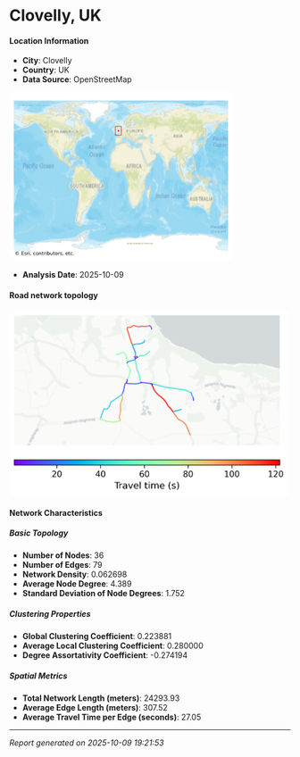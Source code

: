 # Clovelly, UK

#### Location Information

- **City**: Clovelly
- **Country**: UK
- **Data Source**: OpenStreetMap
<img src="Clovelly_location.png" alt="Clovelly Location Map" width="400" />

- **Analysis Date**: 2025-10-09

#### Road network topology

<img src="Clovelly_network_map.png" alt="Clovelly Road Network Map" width="500"/>

#### Network Characteristics

##### Basic Topology

- **Number of Nodes**: 36
- **Number of Edges**: 79
- **Network Density**: 0.062698
- **Average Node Degree**: 4.389
- **Standard Deviation of Node Degrees**: 1.752

##### Clustering Properties

- **Global Clustering Coefficient**: 0.223881
- **Average Local Clustering Coefficient**: 0.280000
- **Degree Assortativity Coefficient**: -0.274194

##### Spatial Metrics

- **Total Network Length (meters)**: 24293.93
- **Average Edge Length (meters)**: 307.52
- **Average Travel Time per Edge (seconds)**: 27.05

---
*Report generated on 2025-10-09 19:21:53*

